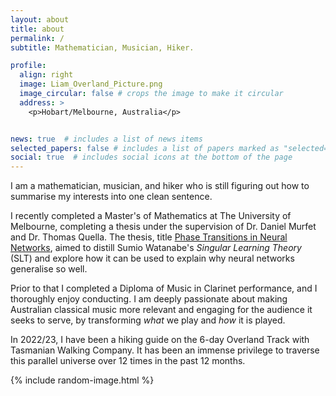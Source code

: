 ```yaml
---
layout: about
title: about
permalink: /
subtitle: Mathematician, Musician, Hiker. 

profile:
  align: right
  image: Liam_Overland_Picture.png
  image_circular: false # crops the image to make it circular
  address: >
    <p>Hobart/Melbourne, Australia</p>


news: true  # includes a list of news items
selected_papers: false # includes a list of papers marked as "selected={true}"
social: true  # includes social icons at the bottom of the page
---
```


I am a mathematician, musician, and hiker who is still figuring out how to summarise my interests into one clean sentence. 

I recently completed a Master's of Mathematics at The University of Melbourne, completing a thesis under the supervision of Dr. Daniel Murfet and Dr. Thomas Quella. 
The thesis, title [Phase Transitions in Neural Networks](http://therisingsea.org/notes/MSc-Carroll.pdf), aimed to distill Sumio Watanabe's _Singular Learning Theory_ (SLT) and explore how it can be used to explain why neural networks generalise so well. 

Prior to that I completed a Diploma of Music in Clarinet performance, and I thoroughly enjoy conducting. I am deeply passionate about making Australian classical music more relevant and engaging for the audience it seeks to serve, by transforming _what_ we play and _how_ it is played. 

In 2022/23, I have been a hiking guide on the 6-day Overland Track with Tasmanian Walking Company. It has been an immense privilege to traverse this parallel universe over 12 times in the past 12 months.  

{% include random-image.html %}
